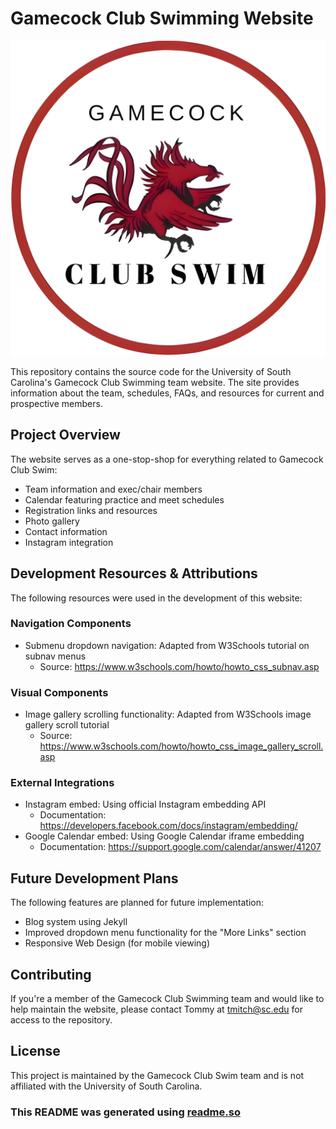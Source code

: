 # Gamecock Club Swimming Website

![Logo](/images/team-logo.jpg)

This repository contains the source code for the University of South Carolina's Gamecock Club Swimming team website. The site provides information about the team, schedules, FAQs, and resources for current and prospective members.

## Project Overview

The website serves as a one-stop-shop for everything related to Gamecock Club Swim:

- Team information and exec/chair members
- Calendar featuring practice and meet schedules
- Registration links and resources
- Photo gallery
- Contact information
- Instagram integration

## Development Resources & Attributions

The following resources were used in the development of this website:

### Navigation Components

- Submenu dropdown navigation: Adapted from W3Schools tutorial on subnav menus
  - Source: <https://www.w3schools.com/howto/howto_css_subnav.asp>

### Visual Components

- Image gallery scrolling functionality: Adapted from W3Schools image gallery scroll tutorial
  - Source: <https://www.w3schools.com/howto/howto_css_image_gallery_scroll.asp>

### External Integrations

- Instagram embed: Using official Instagram embedding API
  - Documentation: <https://developers.facebook.com/docs/instagram/embedding/>
- Google Calendar embed: Using Google Calendar iframe embedding
  - Documentation: <https://support.google.com/calendar/answer/41207>

## Future Development Plans

The following features are planned for future implementation:

- Blog system using Jekyll
- Improved dropdown menu functionality for the "More Links" section
- Responsive Web Design (for mobile viewing)

## Contributing

If you're a member of the Gamecock Club Swimming team and would like to help maintain the website, please contact Tommy at <tmitch@sc.edu> for access to the repository.

## License

This project is maintained by the Gamecock Club Swim team and is not affiliated with the University of South Carolina.

### This README was generated using [readme.so](https://readme.so/editor)
